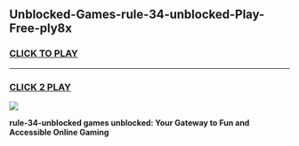 
## Unblocked-Games-rule-34-unblocked-Play-Free-ply8x
<h3>
<a href="https://premium76.site?title=rule-34-unblocked&ref=12A">CLICK TO PLAY</a></h3>
<hr>

<h3>
<a href="https://premium76.site?title=rule-34-unblocked&ref=12A">CLICK 2 PLAY</a>
  
</h3>

<a href="https://premium76.site?title=rule-34-unblocked&ref=12A"><img src="https://clearcache.store/games.png"></a>


**rule-34-unblocked games unblocked: Your Gateway to Fun and Accessible Online Gaming**
